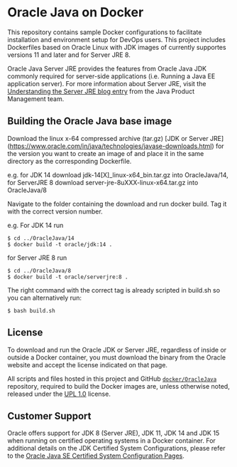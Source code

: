 Oracle Java on Docker
=====
This repository contains sample Docker configurations to facilitate installation and environment setup for DevOps users. This project includes Dockerfiles based on Oracle Linux with JDK images of currently supportes versions 11 and later and for Server JRE 8.

Oracle Java Server JRE provides the features from Oracle Java JDK commonly required for server-side applications (i.e. Running a Java EE application server). For more information about Server JRE, visit the [Understanding the Server JRE blog entry](https://blogs.oracle.com/java-platform-group/understanding-the-server-jre) from the Java Product Management team.

## Building the Oracle Java base image
Download the linux x-64 compressed archive (tar.gz) [JDK or Server JRE] (https://www.oracle.com/in/java/technologies/javase-downloads.html) for the version you want to create an image of and place it in the same directory as the corresponding Dockerfile.

e.g. for JDK 14 download jdk-14[X]_linux-x64_bin.tar.gz into OracleJava/14, 
for ServerJRE 8 download server-jre-8uXXX-linux-x64.tar.gz into OracleJava/8

Navigate to the folder containing the download and run docker build. Tag it with the correct version number.

e.g. For JDK 14 run
```
$ cd ../OracleJava/14
$ docker build -t oracle/jdk:14 .
```

for Server JRE 8 run
```
$ cd ../OracleJava/8
$ docker build -t oracle/serverjre:8 .
```

The right command with the correct tag is already scripted in build.sh so you can alternatively run:
```
$ bash build.sh
```

## License
To download and run the Oracle JDK or Server JRE, regardless of inside or outside a Docker container, you must download the binary from the Oracle website and accept the license indicated on that page.

All scripts and files hosted in this project and GitHub [`docker/OracleJava`](./) repository, required to build the Docker images are, unless otherwise noted, released under the [UPL 1.0](https://oss.oracle.com/licenses/upl/) license.

## Customer Support
Oracle offers support for JDK 8 (Server JRE), JDK 11, JDK 14 and JDK 15 when running on certified operating systems in a Docker container. For additional details on the JDK Certified System Configurations, please refer to the [Oracle Java SE Certified System Configuration Pages](https://www.oracle.com/technetwork/java/javaseproducts/documentation/index.html#sysconfig).
